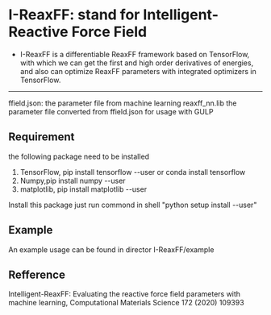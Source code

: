 # I-ReaxFF: stand for Intelligent-Reactive Force Field

- I-ReaxFF is a differentiable ReaxFF framework based on TensorFlow, with which we can get the first and high order derivatives of energies, and also can optimize ReaxFF parameters with integrated optimizers in TensorFlow.
---

ffield.json: the parameter file from machine learning
reaxff_nn.lib  the parameter file converted from ffield.json for usage with GULP

## Requirement
 the following package need to be installed
1. TensorFlow, pip install tensorflow --user or conda install tensorflow
2. Numpy,pip install numpy --user
3. matplotlib, pip install matplotlib --user

Install this package just run commond in shell "python setup install --user"

## Example
An example usage can be found in director I-ReaxFF/example

## Refference
Intelligent-ReaxFF: Evaluating the reactive force field parameters with machine
learning, Computational Materials Science 172 (2020) 109393 
